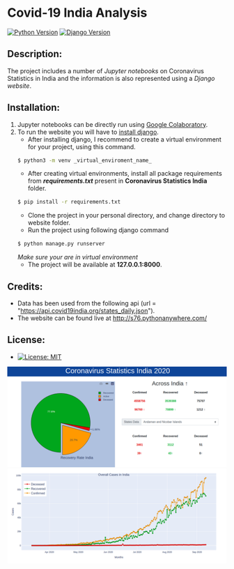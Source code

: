 # Covid-19 India Analysis
[![Python Version](https://img.shields.io/badge/python-v3.8-brightgreen.svg)](https://python.org)
[![Django Version](https://img.shields.io/badge/django-3.1-blue.svg)](https://djangoproject.com)
## Description:
The project includes a number of _Jupyter notebooks_ on Coronavirus Statistics in India and the information is also represented using a _Django website_.

## Installation: 
1. Jupyter notebooks can be directly run using [Google Colaboratory](https://colab.research.google.com/).
2. To run the website you will have to [install django](https://docs.djangoproject.com/en/3.1/topics/install/).
   * After installing django, I recommend to create a virtual environment for your project, using this command.
   ```bash
   $ python3 -m venv _virtual_enviroment_name_
   ```
   * After creating virtual environments, install all package requirements from **_requirements.txt_** present in **Coronavirus Statistics India** folder.
   ```bash
   $ pip install -r requirements.txt
   ``` 
   * Clone the project in your personal directory, and change directory to website folder.
   * Run the project using following django command 
   ```bash
   $ python manage.py runserver
   ```
   _Make sure your are in virtual environment_
   * The project will be available at **127.0.0.1:8000**.

## Credits:
   * Data has been used from the following api (url = "https://api.covid19india.org/states_daily.json").
   * The website can be found live at http://s76.pythonanywhere.com/

## License: 
   * [![License: MIT](https://img.shields.io/badge/License-MIT-yellow.svg)](https://opensource.org/licenses/MIT)

 ![pie](Images/pie_image_new.png)
 ![area](Images/area_image.png)
    
